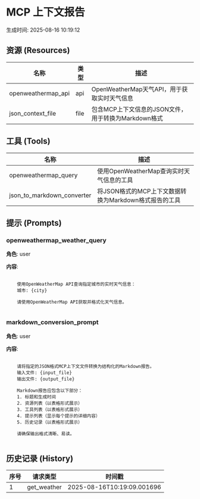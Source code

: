 # MCP 上下文报告

生成时间: 2025-08-16 10:19:12

## 资源 (Resources)

| 名称 | 类型 | 描述 |
|------|------|------|
| openweathermap_api | api | OpenWeatherMap天气API，用于获取实时天气信息 |
| json_context_file | file | 包含MCP上下文信息的JSON文件，用于转换为Markdown格式 |

## 工具 (Tools)

| 名称 | 描述 |
|------|------|
| openweathermap_query | 使用OpenWeatherMap查询实时天气信息的工具 |
| json_to_markdown_converter | 将JSON格式的MCP上下文数据转换为Markdown格式报告的工具 |

## 提示 (Prompts)

### openweathermap_weather_query

**角色**: user

**内容**:
```

    使用OpenWeatherMap API查询指定城市的实时天气信息：
    城市: {city}
    
    请使用OpenWeatherMap API获取并格式化天气信息。
    
```

### markdown_conversion_prompt

**角色**: user

**内容**:
```

    请将指定的JSON格式MCP上下文文件转换为结构化的Markdown报告。
    输入文件: {input_file}
    输出文件: {output_file}
    
    Markdown报告应包含以下部分：
    1. 标题和生成时间
    2. 资源列表（以表格形式展示）
    3. 工具列表（以表格形式展示）
    4. 提示列表（显示每个提示的详细内容）
    5. 历史记录（以表格形式展示）
    
    请确保输出格式清晰、易读。
    
```


## 历史记录 (History)

| 序号 | 请求类型 | 时间戳 |
|------|----------|--------|
| 1 | get_weather | 2025-08-16T10:19:09.001696 |

